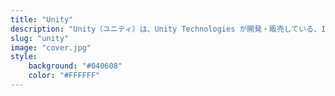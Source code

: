 ```yaml
---
title: "Unity"
description: "Unity（ユニティ）は、Unity Technologies が開発・販売している、IDEを内蔵するゲームエンジンである。"
slug: "unity"
image: "cover.jpg"
style:
    background: "#040608"
    color: "#FFFFFF"
---
```

